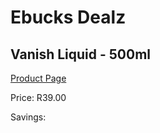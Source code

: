 
# Ebucks Dealz
## Vanish Liquid - 500ml
[Product Page](https://www.ebucks.com/web/shop/productSelected.do?prodId=380859347&catId=1158500262)

Price: R39.00

Savings: 


	